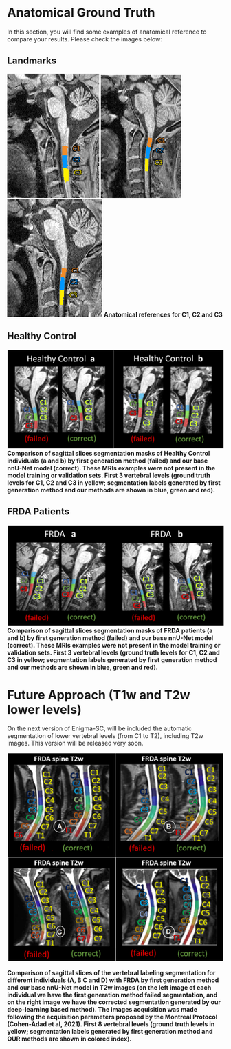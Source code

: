 # Anatomical Ground Truth  

In this section, you will find some examples of anatomical reference to compare your results. Please check the images below:   

## Landmarks  

!["correct3"](img/correct3.png) !["correct1"](img/correct1.png) !["correct2"](img/correct2.png)
**Anatomical references for C1, C2 and C3**  

## Healthy Control

!["healthy_anatomical"](img/anat1.png)
**Comparison of sagittal slices segmentation masks of Healthy Control individuals (a and b) by first generation method (failed) and our base nnU-Net model (correct). These MRIs examples were not present in the model training or validation sets. First 3 vertebral levels (ground truth levels for C1, C2 and C3 in yellow; segmentation labels generated by first generation method and our methods are shown in blue, green and red).**  

## FRDA Patients  

!["frda_anatomical"](img/anat2.png)  
**Comparison of sagittal slices segmentation masks of FRDA patients (a and b) by first generation method (failed) and our base nnU-Net model (correct). These MRIs examples were not present in the model training or validation sets. First 3 vertebral levels (ground truth levels for C1, C2 and C3 in yellow; segmentation labels generated by first generation method and our methods are shown in blue, green and red).**  


# Future Approach (T1w and T2w lower levels)

On the next version of Enigma-SC, will be included the automatic segmentation of lower vertebral levels (from C1 to T2), including T2w images. This version will be released very soon.  

<p align="center">
  <img src="img/anat3.png" alt="anatomical5">
</p>

**Comparison of sagittal slices of the vertebral labeling segmentation for different individuals (A, B C and D) with FRDA by first generation method and our base nnU-Net model in T2w images (on the left image of each individual we have the first generation method failed segmentation, and on the right image we have the corrected segmentation generated by our deep-learning based method). The images acquisition was made following the acquisition parameters proposed by the Montreal Protocol (Cohen-Adad et al, 2021). First 8 vertebral levels (ground truth levels in yellow; segmentation labels generated by first generation method and OUR methods are shown in colored index).**



